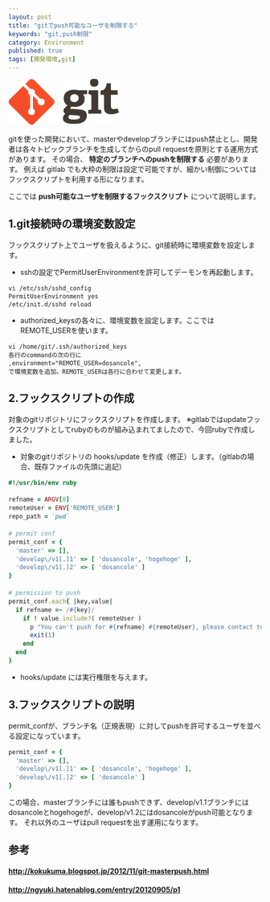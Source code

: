 ```yaml
---
layout: post
title: "gitでpush可能なユーザを制限する"
keywords: "git,push制限"
category: Environment
published: true
tags: [開発環境,git]
---
```


![キャッチ](/images/2013-11-24-git.png)

gitを使った開発において、masterやdevelopブランチにはpush禁止とし、開発者は各々トピックブランチを生成してからのpull requestを原則とする運用方式があります。
その場合、 **特定のブランチへのpushを制限する** 必要があります。
例えば gitlab でも大枠の制限は設定で可能ですが、細かい制御についてはフックスクリプトを利用する形になります。

ここでは **push可能なユーザを制限するフックスクリプト** について説明します。

## 1.git接続時の環境変数設定

フックスクリプト上でユーザを扱えるように、git接続時に環境変数を設定します。

- sshの設定でPermitUserEnvironmentを許可してデーモンを再起動します。

```
vi /etc/ssh/sshd_config
PermitUserEnvironment yes
/etc/init.d/sshd reload  
```

- authorized_keysの各々に、環境変数を設定します。ここではREMOTE_USERを使います。

```
vi /home/git/.ssh/authorized_keys
各行のcommandの次の行に
,environment="REMOTE_USER=dosancole",
で環境変数を追加。REMOTE_USERは各行に合わせて変更します。
```
## 2.フックスクリプトの作成

対象のgitリポジトリにフックスクリプトを作成します。
※gitlabではupdateフックスクリプトとしてrubyのものが組み込まれてましたので、今回rubyで作成しました。

- 対象のgitリポジトリの hooks/update を作成（修正）します。（gitlabの場合、既存ファイルの先頭に追記）

```ruby
#!/usr/bin/env ruby

refname = ARGV[0]
remoteUser = ENV['REMOTE_USER']
repo_path = `pwd`

# permit conf
permit_conf = {
  'master' => [],
  'develop\/v1[.]1' => [ 'dosancole', 'hogehoge' ],
  'develop\/v1[.]2' => [ 'dosancole' ]
}

# permission to push
permit_conf.each{ |key,value|
  if refname =~ /#{key}/
    if ! value.include?( remoteUser )
      p "You can't push for #{refname} #{remoteUser}, please contact to administrator."
      exit(1)
    end
  end
}
```

- hooks/update には実行権限を与えます。

## 3.フックスクリプトの説明

permit_confが、ブランチ名（正規表現）に対してpushを許可するユーザを並べる設定になっています。

```ruby
permit_conf = {
  'master' => [],
  'develop\/v1[.]1' => [ 'dosancole', 'hogehoge' ],
  'develop\/v1[.]2' => [ 'dosancole' ]
}
```

この場合、masterブランチには誰もpushできず、develop/v1.1ブランチにはdosancoleとhogehogeが、develop/v1.2にはdosancoleがpush可能となります。
それ以外のユーザはpull requestを出す運用になります。

## 参考

#### http://kokukuma.blogspot.jp/2012/11/git-masterpush.html
#### http://ngyuki.hatenablog.com/entry/20120905/p1
